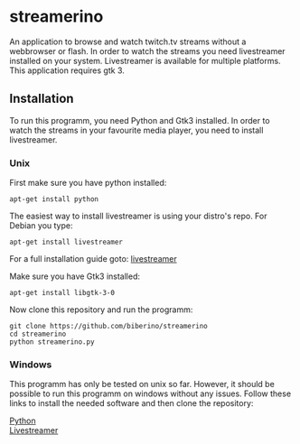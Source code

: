 # streamerino
An application to browse and watch twitch.tv streams without a webbrowser or flash. In order to watch the streams you need livestreamer installed on your system. Livestreamer is available for multiple platforms. This application requires gtk 3.

## Installation

To run this programm, you need Python and Gtk3 installed. In order to watch the
streams in your favourite media player, you need to install livestreamer.

### Unix

First make sure you have python installed:
```
apt-get install python
```

The easiest way to install livestreamer is using your distro's repo. For Debian you type:

```
apt-get install livestreamer
```

For a full installation guide goto:
[livestreamer](http://docs.livestreamer.io/install.html)


Make sure you have Gtk3 installed:
```
apt-get install libgtk-3-0
```


Now clone this repository and run the programm:
```
git clone https://github.com/biberino/streamerino
cd streamerino
python streamerino.py
```


### Windows

This programm has only be tested on unix so far. However, it should be possible
to run this programm on windows without any issues. Follow these links to
install the needed software and then clone the repository:


[Python](https://www.python.org/downloads/windows/)<br>
[Livestreamer](http://docs.livestreamer.io/install.html)





